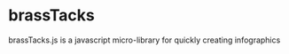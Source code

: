 brassTacks
==========

brassTacks.js is a javascript micro-library for quickly creating infographics